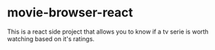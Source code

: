 # movie-browser-react
This is a react side project that allows you to know if a tv serie is worth watching based on it's ratings.
